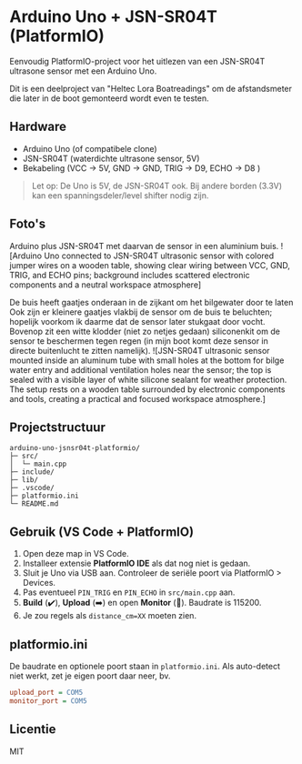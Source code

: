 # Arduino Uno + JSN-SR04T (PlatformIO)

Eenvoudig PlatformIO-project voor het uitlezen van een JSN-SR04T ultrasone sensor met een Arduino Uno.

Dit is een deelproject van "Heltec Lora Boatreadings" om de afstandsmeter die later in de boot gemonteerd wordt even te testen.

## Hardware
- Arduino Uno (of compatibele clone)
- JSN-SR04T (waterdichte ultrasone sensor, 5V)
- Bekabeling (VCC -> 5V, GND -> GND, TRIG -> D9, ECHO -> D8 )

> Let op: De Uno is 5V, de JSN-SR04T ook. Bij andere borden (3.3V) kan een spanningsdeler/level shifter nodig zijn.


## Foto's
Arduino plus JSN-SR04T met daarvan de sensor in een aluminium buis. 
![Arduino Uno connected to JSN-SR04T ultrasonic sensor with colored jumper wires on a wooden table, showing clear wiring between VCC, GND, TRIG, and ECHO pins; background includes scattered electronic components and a neutral workspace atmosphere]

De buis heeft gaatjes onderaan in de zijkant om het bilgewater door te laten
Ook zijn er kleinere gaatjes vlakbij de sensor om de buis te beluchten; hopelijk voorkom ik daarme dat de sensor later stukgaat door vocht.
Bovenop zit een witte klodder (niet zo netjes gedaan) siliconenkit om de sensor te beschermen tegen regen (in mijn boot komt deze sensor in directe buitenlucht te zitten namelijk).
![JSN-SR04T ultrasonic sensor mounted inside an aluminum tube with small holes at the bottom for bilge water entry and additional ventilation holes near the sensor; the top is sealed with a visible layer of white silicone sealant for weather protection. The setup rests on a wooden table surrounded by electronic components and tools, creating a practical and focused workspace atmosphere.]


## Projectstructuur
```text
arduino-uno-jsnsr04t-platformio/
├─ src/
│  └─ main.cpp
├─ include/
├─ lib/
├─ .vscode/
├─ platformio.ini
└─ README.md
```

## Gebruik (VS Code + PlatformIO)
1. Open deze map in VS Code.
2. Installeer extensie **PlatformIO IDE** als dat nog niet is gedaan.
3. Sluit je Uno via USB aan. Controleer de seriële poort via PlatformIO > Devices.
4. Pas eventueel `PIN_TRIG` en `PIN_ECHO` in `src/main.cpp` aan.
5. **Build** (✔️), **Upload** (➡️) en open **Monitor** (🔌). Baudrate is 115200.
6. Je zou regels als `distance_cm=XX` moeten zien.

## platformio.ini
De baudrate en optionele poort staan in `platformio.ini`. Als auto-detect niet werkt, zet je eigen poort daar neer, bv.
```ini
upload_port = COM5
monitor_port = COM5
```

## Licentie
MIT

